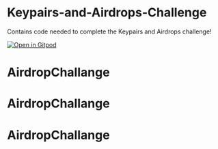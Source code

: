 # Keypairs-and-Airdrops-Challenge
Contains code needed to complete the Keypairs and Airdrops challenge!

[![Open in Gitpod](https://gitpod.io/button/open-in-gitpod.svg)](https://gitpod.io/#https://github.com/Metacrafters/Keypairs-Airdrops-Challenge)
# AirdropChallange
# AirdropChallange
# AirdropChallange
